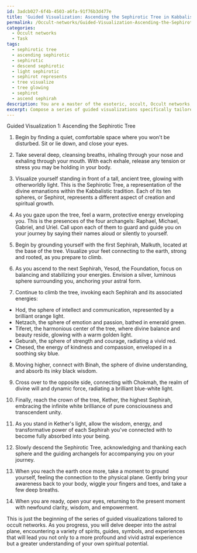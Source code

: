```yaml
---
id: 3adcb027-6f4b-4503-a6fa-91f76b3d477e
title: 'Guided Visualization: Ascending the Sephirotic Tree in Kabbalistic Meditation'
permalink: /Occult-networks/Guided-Visualization-Ascending-the-Sephirotic-Tree-in-Kabbalistic-Meditation/
categories:
  - Occult networks
  - Task
tags:
  - sephirotic tree
  - ascending sephirotic
  - sephirotic
  - descend sephirotic
  - light sephirotic
  - sephirot represents
  - tree visualize
  - tree glowing
  - sephirot
  - ascend sephirah
description: You are a master of the esoteric, occult, Occult networks, you complete tasks to the absolute best of your ability, no matter if you think you were not trained to do the task specifically, you will attempt to do it anyways, since you have performed the tasks you are given with great mastery, accuracy, and deep understanding of what is requested. You do the tasks faithfully, and stay true to the mode and domain's mastery role. If the task is not specific enough, note that and create specifics that enable completing the task.
excerpt: Compose a series of guided visualizations specifically tailored to occult networks that focus on astral projection and exploring the astral plane. Incorporate specific rituals, symbols, and entities commonly found in the arcane domain, such as the Lesser Banishing Ritual of the Pentagram or invoking archangels for protection. Develop complex, multi-layered journeys that engage your audience's imagination, delving into the different sub-planes and vibrational realms within the astral world. Include encounters with helpful spirits or guides, and incorporate techniques to enhance energy work and psychic abilities during these astral excursions.
---
```

Guided Visualization 1: Ascending the Sephirotic Tree

1. Begin by finding a quiet, comfortable space where you won't be disturbed. Sit or lie down, and close your eyes.

2. Take several deep, cleansing breaths, inhaling through your nose and exhaling through your mouth. With each exhale, release any tension or stress you may be holding in your body.

3. Visualize yourself standing in front of a tall, ancient tree, glowing with otherworldly light. This is the Sephirotic Tree, a representation of the divine emanations within the Kabbalistic tradition. Each of its ten spheres, or Sephirot, represents a different aspect of creation and spiritual growth.

4. As you gaze upon the tree, feel a warm, protective energy enveloping you. This is the presences of the four archangels: Raphael, Michael, Gabriel, and Uriel. Call upon each of them to guard and guide you on your journey by saying their names aloud or silently to yourself.

5. Begin by grounding yourself with the first Sephirah, Malkuth, located at the base of the tree. Visualize your feet connecting to the earth, strong and rooted, as you prepare to climb.

6. As you ascend to the next Sephirah, Yesod, the Foundation, focus on balancing and stabilizing your energies. Envision a silver, luminous sphere surrounding you, anchoring your astral form.

7. Continue to climb the tree, invoking each Sephirah and its associated energies:

- Hod, the sphere of intellect and communication, represented by a brilliant orange light.
- Netzach, the sphere of emotion and passion, bathed in emerald green.
- Tiferet, the harmonious center of the tree, where divine balance and beauty reside, glowing with a warm golden light.
- Geburah, the sphere of strength and courage, radiating a vivid red.
- Chesed, the energy of kindness and compassion, enveloped in a soothing sky blue.

8. Moving higher, connect with Binah, the sphere of divine understanding, and absorb its inky black wisdom.

9. Cross over to the opposite side, connecting with Chokmah, the realm of divine will and dynamic force, radiating a brilliant blue-white light.

10. Finally, reach the crown of the tree, Kether, the highest Sephirah, embracing the infinite white brilliance of pure consciousness and transcendent unity.

11. As you stand in Kether's light, allow the wisdom, energy, and transformative power of each Sephirah you've connected with to become fully absorbed into your being.

12. Slowly descend the Sephirotic Tree, acknowledging and thanking each sphere and the guiding archangels for accompanying you on your journey.

13. When you reach the earth once more, take a moment to ground yourself, feeling the connection to the physical plane. Gently bring your awareness back to your body, wiggle your fingers and toes, and take a few deep breaths.

14. When you are ready, open your eyes, returning to the present moment with newfound clarity, wisdom, and empowerment.

This is just the beginning of the series of guided visualizations tailored to occult networks. As you progress, you will delve deeper into the astral plane, encountering a variety of spirits, guides, symbols, and experiences that will lead you not only to a more profound and vivid astral experience but a greater understanding of your own spiritual potential.
